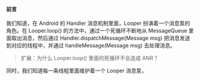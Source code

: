 #### 前言

我们知道，在 Android 的 Handler 消息机制里面，Looper 扮演着一个消息泵的角色。在 Looper.loop() 的方法中，通过一个死循环不断地从 MessageQueue 里面取出消息，然后通过 Handler.dispatchMessage(Message msg) 把消息发送到对应的线程中，并通过 handleMessage(Message msg) 去处理消息。

> 扩展：为什么 Looper.loop() 里面的死循环不会造成 ANR？

同时，我们知道每一条线程里面维护着一个 Looper 消息泵，